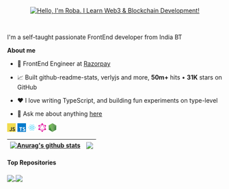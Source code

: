 <p align="center"><a href="https://robanb.github.io"><img width="80%" alt="Hello, I'm Roba. I Learn Web3 & Blockchain Development!" src="./assets/gh-readme-header.png" /></a></p>

<br />

I'm a self-taught passionate FrontEnd developer from India BT

**About me**

- 💼 FrontEnd Engineer at [Razorpay](http://razorpay.com/)

- 📈 Built github-readme-stats, verlyjs and more, **50m+** hits • **31K** stars on GitHub

- ❤️ I love writing TypeScript, and building fun experiments on type-level

- 💬 Ask me about anything [here](https://github.com/robanb/robanb/issues)

<code><img height="20" alt="javascript" src="https://raw.githubusercontent.com/github/explore/80688e429a7d4ef2fca1e82350fe8e3517d3494d/topics/javascript/javascript.png"></code>
<code><img height="20" alt="typescript" src="https://raw.githubusercontent.com/github/explore/80688e429a7d4ef2fca1e82350fe8e3517d3494d/topics/typescript/typescript.png"></code>
<code><img height="20" alt="react" src="https://raw.githubusercontent.com/github/explore/80688e429a7d4ef2fca1e82350fe8e3517d3494d/topics/react/react.png"></code>
<code><img height="20" alt="graphql" src="https://raw.githubusercontent.com/github/explore/5c058a388828bb5fde0bcafd4bc867b5bb3f26f3/topics/graphql/graphql.png"></code>
<code><img height="20" alt="nodejs" src="https://raw.githubusercontent.com/github/explore/80688e429a7d4ef2fca1e82350fe8e3517d3494d/topics/nodejs/nodejs.png"></code>

| <a href="https://github.com/robanb/github-readme-stats"><img align="center" src="https://github-readme-stats.vercel.app/api?username=robanb&show_icons=true&include_all_commits=true&theme=buefy&hide_border=true" alt="Anurag's github stats" /></a> | <a href="https://github.com/robanb/github-readme-stats"><img align="center" src="https://github-readme-stats.vercel.app/api/top-langs/?username=robanb&layout=compact&theme=buefy&hide_border=true" /></a> |
| ----------------------------------------------------------------------------------------------------------------------------------------------------------------------------------------------------------------------------------------------------- | ---------------------------------------------------------------------------------------------------------------------------------------------------------------------------------------------------------- |

#### Top Repositories

<a href="https://github.com/robanb/github-readme-stats">
  <img align="center" src="https://github-readme-stats.vercel.app/api/pin/?username=robanb&repo=github-readme-stats&theme=buefy" />
</a>
<a href="https://github.com/robanb/robanb.github.io">
  <img align="center" src="https://github-readme-stats.vercel.app/api/pin/?username=robanb&repo=robanb.github.io&theme=buefy" />
</a>

<br />
<br />
